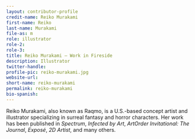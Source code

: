 ```yaml
---
layout: contributor-profile
credit-name: Reiko Murakami
first-name: Reiko
last-name: Murakami
file-as: m
role: illustrator
role-2:
role-3:
title: Reiko Murakami — Work in Fireside
description: Illustrator
twitter-handle:
profile-pic: reiko-murakami.jpg
website-url:
short-name: reiko-murakami
permalink: reiko-murakami
bio-spanish:
---
```

Reiko Murakami, also known as Raqmo, is a U.S.-based concept artist and illustrator specializing in surreal fantasy and horror characters. Her work has been published in _Spectrum_, _Infected by Art_, _ArtOrder Invitational: The Journal_, _Exposé_, _2D Artist_, and many others.
